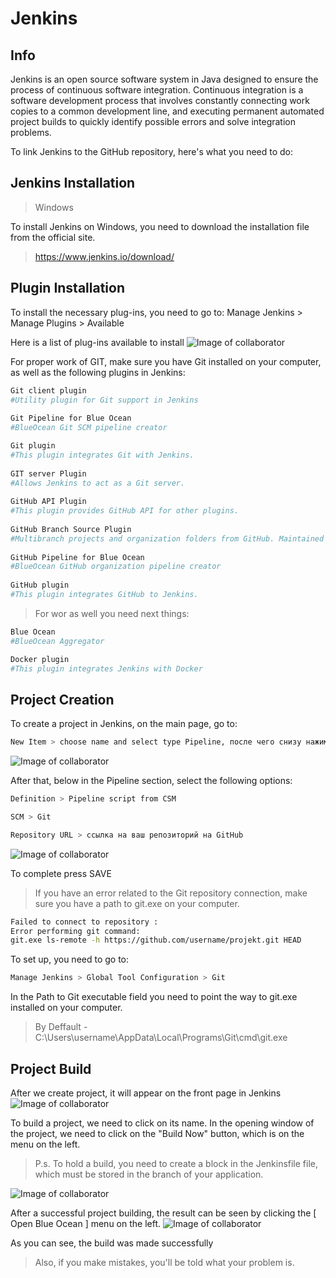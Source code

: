 # Jenkins

## Info

Jenkins is an open source software system in Java designed to ensure the process of continuous software integration. Continuous integration is a software development process that involves constantly connecting work copies to a common development line, and executing permanent automated project builds to quickly identify possible errors and solve integration problems.

To link Jenkins to the GitHub repository, here's what you need to do:

## Jenkins Installation 
> Windows

To install Jenkins on Windows, you need to download the installation file from the official site.
> https://www.jenkins.io/download/



## Plugin Installation 
To install the necessary plug-ins, you need to go to: Manage Jenkins > Manage Plugins > Available

Here is a list of plug-ins available to install 
![Image of collaborator](https://github.com/pannoi/tpt/blob/master/Jenkins/images/PluginsListJenkins.PNG)

For proper work of GIT, make sure you have Git installed on your computer, as well as the following plugins in Jenkins:
```bash
Git client plugin
#Utility plugin for Git support in Jenkins	
	
Git Pipeline for Blue Ocean
#BlueOcean Git SCM pipeline creator

Git plugin
#This plugin integrates Git with Jenkins.
	
GIT server Plugin
#Allows Jenkins to act as a Git server.
	
GitHub API Plugin
#This plugin provides GitHub API for other plugins.
	
GitHub Branch Source Plugin
#Multibranch projects and organization folders from GitHub. Maintained by CloudBees, Inc.
	
GitHub Pipeline for Blue Ocean
#BlueOcean GitHub organization pipeline creator
	
GitHub plugin
#This plugin integrates GitHub to Jenkins.
```

> For wor as well you need next things:
```bash
Blue Ocean
#BlueOcean Aggregator

Docker plugin
#This plugin integrates Jenkins with Docker
```
## Project Creation
To create a project in Jenkins, on the main page, go to:
```bash
New Item > choose name and select type Pipeline, после чего снизу нажимаем OK
```
![Image of collaborator](https://github.com/pannoi/tpt/blob/master/Jenkins/images/CreateProjektJenkins.PNG)

After that, below in the Pipeline section, select the following options:
```bash
Definition > Pipeline script from CSM
 ```
 ```bash 
SCM > Git
 ```
  ```bash 
Repository URL > ссылка на ваш репозиторий на GitHub
 ```
![Image of collaborator](https://github.com/pannoi/tpt/blob/master/Jenkins/images/ConnectGitRepToProjekt.PNG)

To complete press SAVE

> If you have an error related to the Git repository connection, make sure you have a path to git.exe on your computer.
```bash
Failed to connect to repository :
Error performing git command: 
git.exe ls-remote -h https://github.com/username/projekt.git HEAD
```
To set up, you need to go to:
```bash
Manage Jenkins > Global Tool Configuration > Git
```
In the Path to Git executable field you need to point the way to git.exe installed on your computer.
> By Deffault - C:\Users\username\AppData\Local\Programs\Git\cmd\git.exe


## Project Build

After we create project, it will appear on the front page in Jenkins 
![Image of collaborator](https://github.com/pannoi/tpt/blob/master/Jenkins/images/ProjektOnMainPageJenkins.PNG)

To build a project, we need to click on its name. In the opening window of the project, we need to click on the "Build Now" button, which is on the menu on the left.
> P.s. To hold a build, you need to create a block in the Jenkinsfile file, which must be stored in the branch of your application.

![Image of collaborator](https://github.com/pannoi/tpt/blob/master/Jenkins/images/ProjektBuildJenkins.PNG)

After a successful project building, the result can be seen by clicking the [ Open Blue Ocean ] menu on the left.
![Image of collaborator](https://github.com/pannoi/tpt/blob/master/Jenkins/images/ProjektBuildResult.PNG)

As you can see, the build was made successfully

> Also, if you make mistakes, you'll be told what your problem is.
